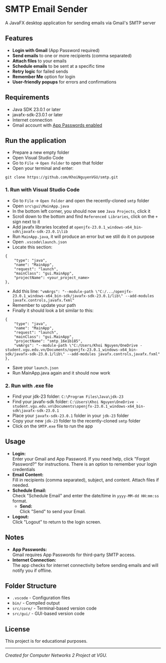 # SMTP Email Sender

A JavaFX desktop application for sending emails via Gmail's SMTP server

## Features

- **Login with Gmail** (App Password required)
- **Send emails** to one or more recipients (comma separated)
- **Attach files** to your emails
- **Schedule emails** to be sent at a specific time
- **Retry logic** for failed sends
- **Remember Me** option for login
- **User-friendly popups** for errors and confirmations

## Requirements

- Java SDK 23.0.1 or later
- javafx-sdk-23.0.1 or later
- Internet connection
- Gmail account with [App Passwords enabled](https://myaccount.google.com/apppasswords)

## Run the application

- Prepare a new empty folder
- Open Visual Studio Code
- Go to `File` -> `Open Folder` to open that folder
- Open your terminal and enter: 
```
git clone https://github.com/KhoiNguyenVGU/smtp.git
```

### 1. Run with Visual Studio Code
 
- Go to `File` -> `Open Folder` and open the recently-cloned `smtp` folder
- Open `src\gui\MainApp.java`
- In the bottom left corner, you should now see `Java Projects`, click it
- Scroll down to the bottom and find `Referenced Libraries`, click on the `+` sign next to it
- Add javafx libraries located at `openjfx-23.0.1_windows-x64_bin-sdk\javafx-sdk-23.0.1\lib`
- Run `MainApp.java`, it will produce an error but we still do it on purpose
- Open `.vscode\launch.json`
- Locate this section:
```
{
    "type": "java",
    "name": "MainApp",
    "request": "launch",
    "mainClass": "gui.MainApp",
    "projectName": <your_project_name>
},
```
- Add this line:
`"vmArgs": "--module-path \"C:/.../openjfx-23.0.1_windows-x64_bin-sdk/javafx-sdk-23.0.1/lib\" --add-modules javafx.controls,javafx.fxml"`
- Remember to update your path
- Finally it should look a bit similar to this:
```
{
    "type": "java",
    "name": "MainApp",
    "request": "launch",
    "mainClass": "gui.MainApp",
    "projectName": "smtp_16e1b185",
    "vmArgs": "--module-path \"C:/Users/Khoi Nguyen/OneDrive - student.vgu.edu.vn/Documents/openjfx-23.0.1_windows-x64_bin-sdk/javafx-sdk-23.0.1/lib\" --add-modules javafx.controls,javafx.fxml"
},
```
- Save your `launch.json`
- Run MainApp.java again and it should now work

### 2. Run with .exe file
- Find your jdk-23 folder: `C:\Program Files\Java\jdk-23`
- Find your javafx-sdk folder: `C:\Users\Khoi Nguyen\OneDrive - student.vgu.edu.vn\Documents\openjfx-23.0.1_windows-x64_bin-sdk\javafx-sdk-23.0.1`
- Place your `javafx-sdk-23.0.1` folder in your `jdk-23` folder
- Copy your new `jdk-23` folder to the recently-cloned `smtp` folder
- Click on the `SMTP.exe` file to run the app


## Usage

- **Login:**  
  Enter your Gmail and App Password. If you need help, click "Forgot Password?" for instructions. There is an option to remember your login credentials
- **Email Content:**  
  Fill in recipients (comma separated), subject, and content. Attach files if needed.
- **Schedule Email:**  
  Check "Schedule Email" and enter the date/time in `yyyy-MM-dd HH:mm:ss` format.
  - **Send:**  
  Click "Send" to send your Email.
- **Logout:**  
  Click "Logout" to return to the login screen.

## Notes

- **App Passwords:**  
  Gmail requires App Passwords for third-party SMTP access.
- **Internet Connection:**  
  The app checks for internet connectivity before sending emails and will notify you if offline.

## Folder Structure

- `.vscode` - Configuration files
- `bin/` - Compiled output
- `src/core/` - Terminal-based version code
- `src/gui/` - GUI-based version code


## License

This project is for educational purposes.

---

*Created for Computer Networks 2 Project at VGU.*